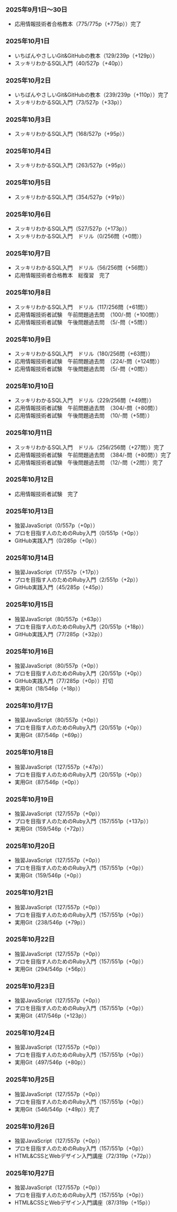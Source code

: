 ### 2025年9月1日～30日
- 応用情報技術者合格教本（775/775p（+775p））完了

### 2025年10月1日
- いちばんやさしいGit&GitHubの教本（129/239p（+129p））
- スッキリわかるSQL入門（40/527p（+40p））

### 2025年10月2日
- いちばんやさしいGit&GitHubの教本（239/239p（+110p））完了
- スッキリわかるSQL入門（73/527p（+33p））

### 2025年10月3日
- スッキリわかるSQL入門（168/527p（+95p））

### 2025年10月4日
- スッキリわかるSQL入門（263/527p（+95p））

### 2025年10月5日
- スッキリわかるSQL入門（354/527p（+91p））

### 2025年10月6日
- スッキリわかるSQL入門（527/527p（+173p））
- スッキリわかるSQL入門　ドリル（0/256問（+0問））

### 2025年10月7日
- スッキリわかるSQL入門　ドリル（56/256問（+56問））
- 応用情報技術者合格教本　総復習　完了

### 2025年10月8日
- スッキリわかるSQL入門　ドリル（117/256問（+61問））
- 応用情報技術者試験　午前問題過去問　（100/-問（+100問））
- 応用情報技術者試験　午後問題過去問　（5/-問（+5問））

### 2025年10月9日
- スッキリわかるSQL入門　ドリル（180/256問（+63問））
- 応用情報技術者試験　午前問題過去問　（224/-問（+124問））
- 応用情報技術者試験　午後問題過去問　（5/-問（+0問））

### 2025年10月10日
- スッキリわかるSQL入門　ドリル（229/256問（+49問））
- 応用情報技術者試験　午前問題過去問　（304/-問（+80問））
- 応用情報技術者試験　午後問題過去問　（10/-問（+5問））

### 2025年10月11日
- スッキリわかるSQL入門　ドリル（256/256問（+27問））完了
- 応用情報技術者試験　午前問題過去問　（384/-問（+80問））完了
- 応用情報技術者試験　午後問題過去問　（12/-問（+2問））完了

### 2025年10月12日
- 応用情報技術者試験　完了

### 2025年10月13日
- 独習JavaScript（0/557p（+0p））
- プロを目指す人のためのRuby入門（0/551p（+0p））
- GitHub実践入門（0/285p（+0p））

### 2025年10月14日
- 独習JavaScript（17/557p（+17p））
- プロを目指す人のためのRuby入門（2/551p（+2p））
- GitHub実践入門（45/285p（+45p））

### 2025年10月15日
- 独習JavaScript（80/557p（+63p））
- プロを目指す人のためのRuby入門（20/551p（+18p））
- GitHub実践入門（77/285p（+32p））

### 2025年10月16日
- 独習JavaScript（80/557p（+0p））
- プロを目指す人のためのRuby入門（20/551p（+0p））
- GitHub実践入門（77/285p（+0p））打切
- 実用Git（18/546p（+18p））

### 2025年10月17日
- 独習JavaScript（80/557p（+0p））
- プロを目指す人のためのRuby入門（20/551p（+0p））
- 実用Git（87/546p（+69p））

### 2025年10月18日
- 独習JavaScript（127/557p（+47p））
- プロを目指す人のためのRuby入門（20/551p（+0p））
- 実用Git（87/546p（+0p））

### 2025年10月19日
- 独習JavaScript（127/557p（+0p））
- プロを目指す人のためのRuby入門（157/551p（+137p））
- 実用Git（159/546p（+72p））

### 2025年10月20日
- 独習JavaScript（127/557p（+0p））
- プロを目指す人のためのRuby入門（157/551p（+0p））
- 実用Git（159/546p（+0p））

### 2025年10月21日
- 独習JavaScript（127/557p（+0p））
- プロを目指す人のためのRuby入門（157/551p（+0p））
- 実用Git（238/546p（+79p））

### 2025年10月22日
- 独習JavaScript（127/557p（+0p））
- プロを目指す人のためのRuby入門（157/551p（+0p））
- 実用Git（294/546p（+56p））

### 2025年10月23日
- 独習JavaScript（127/557p（+0p））
- プロを目指す人のためのRuby入門（157/551p（+0p））
- 実用Git（417/546p（+123p））

### 2025年10月24日
- 独習JavaScript（127/557p（+0p））
- プロを目指す人のためのRuby入門（157/551p（+0p））
- 実用Git（497/546p（+80p））

### 2025年10月25日
- 独習JavaScript（127/557p（+0p））
- プロを目指す人のためのRuby入門（157/551p（+0p））
- 実用Git（546/546p（+49p））完了

### 2025年10月26日
- 独習JavaScript（127/557p（+0p））
- プロを目指す人のためのRuby入門（157/551p（+0p））
- HTML&CSSとWebデザイン入門講座（72/319p（+72p））

### 2025年10月27日
- 独習JavaScript（127/557p（+0p））
- プロを目指す人のためのRuby入門（157/551p（+0p））
- HTML&CSSとWebデザイン入門講座（87/319p（+15p））
